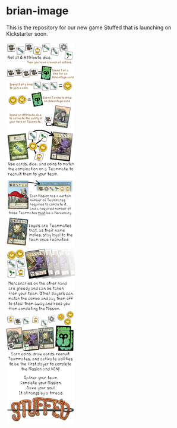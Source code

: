 # brian-image

This is the repository for our new game Stuffed that is launching on Kickstarter soon.

![quick rules](1sRAe4o.jpg) 
